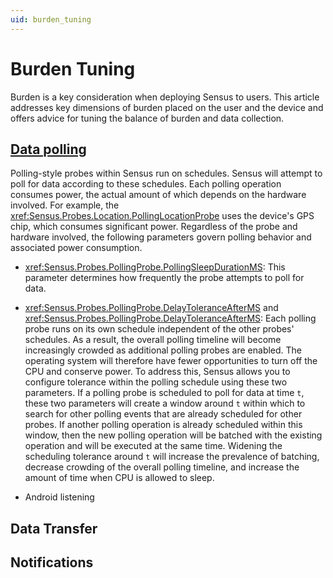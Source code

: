```yaml
---
uid: burden_tuning
---
```


# Burden Tuning

Burden is a key consideration when deploying Sensus to users. This article addresses key dimensions of
burden placed on the user and the device and offers advice for tuning the balance of burden and data
collection.

## [Data polling](xref:Sensus.Probes.PollingProbe)

Polling-style probes within Sensus run on schedules. Sensus will attempt to poll for data according to these
schedules. Each polling operation consumes power, the actual amount of which depends on the hardware involved. 
For example, the <xref:Sensus.Probes.Location.PollingLocationProbe> uses the device's GPS chip, which consumes 
significant power. Regardless of the probe and hardware involved, the following parameters govern polling
behavior and associated power consumption.

  * <xref:Sensus.Probes.PollingProbe.PollingSleepDurationMS>:  This parameter determines how frequently the
  probe attempts to poll for data.
  
  * <xref:Sensus.Probes.PollingProbe.DelayToleranceAfterMS> and <xref:Sensus.Probes.PollingProbe.DelayToleranceAfterMS>:
  Each polling probe runs on its own schedule independent of the other probes' schedules. As a result, the overall polling
  timeline will become increasingly crowded as additional polling probes are enabled. The operating system will
  therefore have fewer opportunities to turn off the CPU and conserve power. To address this, Sensus allows you to 
  configure tolerance within the polling schedule using these two parameters. If a polling probe is scheduled to poll
  for data at time `t`, these two parameters will create a window around `t` within which to search for other polling
  events that are already scheduled for other probes. If another polling operation is already scheduled within this 
  window, then the new polling operation will be batched with the existing operation and will be executed at the
  same time. Widening the scheduling tolerance around `t` will increase the prevalence of batching, decrease
  crowding of the overall polling timeline, and increase the amount of time when CPU is allowed to sleep.
  
  * Android listening
  
## Data Transfer

## Notifications